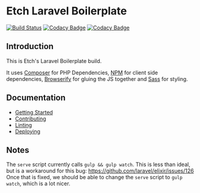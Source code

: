 # Etch Laravel Boilerplate

[![Build Status](https://travis-ci.org/etchteam/laravel-boilerplate.svg?branch=develop)](https://travis-ci.org/etchteam/laravel-boilerplate)
[![Codacy Badge](https://api.codacy.com/project/badge/Grade/63afe3d050c34afbb80154d33065a942)](https://www.codacy.com/app/etch/laravel-boilerplate?utm_source=github.com&amp;utm_medium=referral&amp;utm_content=etchteam/laravel-boilerplate&amp;utm_campaign=Badge_Grade)
[![Codacy Badge](https://api.codacy.com/project/badge/Coverage/63afe3d050c34afbb80154d33065a942)](https://www.codacy.com/app/etch/laravel-boilerplate?utm_source=github.com&amp;utm_medium=referral&amp;utm_content=etchteam/laravel-boilerplate&amp;utm_campaign=Badge_Coverage)

## Introduction

This is Etch's Laravel Boilerplate build.

It uses [Composer](https://getcomposer.org/) for PHP Dependencies, [NPM](https://www.npmjs.com/) for
client side dependencies, [Browserify](http://browserify.org/) for gluing the JS together and [Sass](http://sass-lang.com/) for styling.

## Documentation

- [Getting Started](docs/getting-started.md)
- [Contributing](docs/contributing.md)
- [Linting](docs/linting.md)
- [Deploying](docs/deploying.md)

## Notes

The `serve` script currently calls `gulp && gulp watch`. This is less than ideal, but is a
 workaround for this bug: https://github.com/laravel/elixir/issues/126 Once that is fixed, we should
 be able to change the `serve` script to `gulp watch`, which is a lot nicer.
